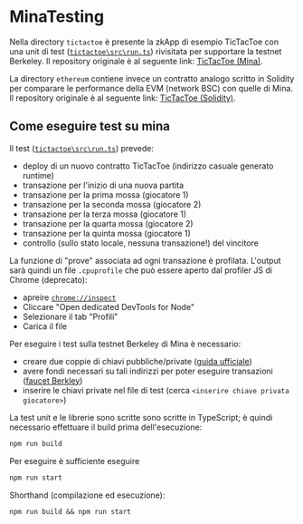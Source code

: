 # MinaTesting

Nella directory `tictactoe` è presente la zkApp di esempio TicTacToe con una unit di test ([`tictactoe\src\run.ts`](https://github.com/role-nzo/MinaTesting/blob/master/tictactoe/src/run.ts)) rivisitata per supportare la testnet Berkeley. Il repository originale è al seguente link: [TicTacToe (Mina)](https://github.com/o1-labs/zkapp-cli/tree/main/examples/tictactoe/ts/src).

La directory `ethereum` contiene invece un contratto analogo scritto in Solidity per comparare le performance della EVM (network BSC) con quelle di Mina. Il repository originale è al seguente link: [TicTacToe (Solidity)](https://github.com/0xosas/tictactoe.sol/tree/master/contracts).

## Come eseguire test su mina

Il test ([`tictactoe\src\run.ts`](https://github.com/role-nzo/MinaTesting/blob/master/tictactoe/src/run.ts)) prevede:
- deploy di un nuovo contratto TicTacToe (indirizzo casuale generato runtime)
- transazione per l'inizio di una nuova partita
- transazione per la prima mossa (giocatore 1)
- transazione per la seconda mossa (giocatore 2)
- transazione per la terza mossa (giocatore 1)
- transazione per la quarta mossa (giocatore 2)
- transazione per la quinta mossa (giocatore 1)
- controllo (sullo stato locale, nessuna transazione!) del vincitore

La funzione di "prove" associata ad ogni transazione è profilata. L'output sarà quindi un file `.cpuprofile` che può essere aperto dal profiler JS di Chrome (deprecato):
- apreire [`chrome://inspect`](chrome://inspect)
- Cliccare "Open dedicated DevTools for Node"
- Selezionare il tab "Profili"
- Carica il file

Per eseguire i test sulla testnet Berkeley di Mina è necessario:
- creare due coppie di chiavi pubbliche/private ([guida ufficiale](https://docs.minaprotocol.com/node-operators/generating-a-keypair#using-mina-generate-keypair))
- avere fondi necessari su tali indirizzi per poter eseguire transazioni ([faucet Berkley](https://faucet.minaprotocol.com/))
- inserire le chiavi private nel file di test (cerca `<inserire chiave privata giocatore>`)

La test unit e le librerie sono scritte sono scritte in TypeScript; è quindi necessario effettuare il build prima dell'esecuzione:
```sh
npm run build
```
Per eseguire è sufficiente eseguire
```sh
npm run start
```
Shorthand (compilazione ed esecuzione):
```
npm run build && npm run start
```